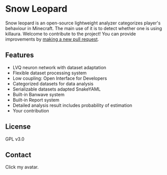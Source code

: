 # Snow Leopard

Snow leopard is an open-source lightweight analyzer categorizes player's behaviour in Minecraft. The main use of it is to detect whether one is using killaura. 
Welcome to contribute to the project! You can provide improvements by [making a new pull request].

[making a new pull request]: <https://github.com/Nova41/SnowLeopard/pull/new/master>

## Features

  - LVQ neuron network with dataset adaptation
  - Flexible dataset processing system
  - Low coupling: Open Interface for Developers
  - Categorized datasets for data analysis
  - Serializable datasets adapted SnakeYAML
  - Built-in Banwave system
  - Built-in Report system
  - Detailed analysis result includes probability of estimation
  - Your contribution

## License
GPL v3.0

## Contact
Click my avatar.
